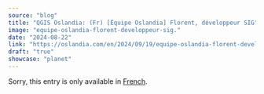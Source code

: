 ```yaml
---
source: "blog"
title: "QGIS Oslandia: (Fr) [Équipe Oslandia] Florent, développeur SIG"
image: "equipe-oslandia-florent-developpeur-sig."
date: "2024-08-22"
link: "https://oslandia.com/en/2024/09/19/equipe-oslandia-florent-developpeur-sig/"
draft: "true"
showcase: "planet"
---
```


<p class="qtranxs-available-languages-message qtranxs-available-languages-message-en">Sorry, this entry is only available in <a class="qtranxs-available-language-link qtranxs-available-language-link-fr" href="http://oslandia.com/fr/tag/qgis-en/feed/atom/" title="Fr">French</a>.</p>
